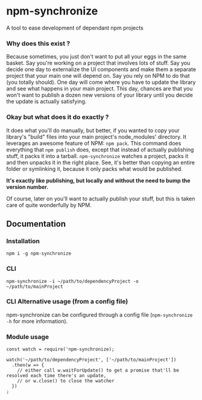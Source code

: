 # npm-synchronize
A tool to ease development of dependant npm projects

### Why does this exist ?
Because sometimes, you just don't want to put all your eggs in the same basket. Say you're working on a project that involves lots of stuff. Say you decide one day to externalize the UI components and make them a separate project that your main one will depend on. Say you rely on NPM to do that (you totally should). One day will come where you have to update the library and see what happens in your main project. This day, chances are that you won't want to publish a dozen new versions of your library until you decide the update is actually satisfying.

### Okay but what does it do exactly ?
It does what you'll do manually, but better, if you wanted to copy your library's "build" files into your main project's node_modules' directory. It leverages an awesome feature of NPM: `npm pack`. This command does everything that `npm publish` does, except that instead of actually publishing stuff, it packs it into a tarball. `npm-synchronize` watches a project, packs it and then unpacks it in the right place. See, it's better than copying an entire folder or symlinking it, because it only packs what would be published.

**It's exactly like publishing, but locally and without the need to bump the version number.**

Of course, later on you'll want to actually publish your stuff, but this is taken care of quite wonderfully by NPM.

## Documentation

### Installation
`npm i -g npm-synchronize`

### CLI

`npm-synchronize -i ~/path/to/dependencyProject -o ~/path/to/mainProject`

### CLI Alternative usage (from a config file)
npm-synchronize can be configured through a config file (`npm-synchronize -h` for more information).

### Module usage
```
const watch = require('npm-synchronize);

watch('~/path/to/dependencyProject', ['~/path/to/mainProject'])
  .then(w => {
    // either call w.waitForUpdate() to get a promise that'll be resolved each time there's an update,
    // or w.close() to close the watcher
  })
;

```
